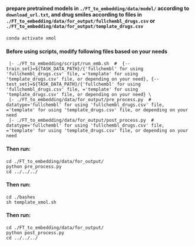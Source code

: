 #### prepare pretrained models in `./FT_to_embedding/data/model/` according to `download_url.txt`, and drug smiles according to files in `./FT_to_embedding/data/for_output/fullchembl_drugs.csv` or `./FT_to_embedding/data/for_output/template_drugs.csv`
```
conda activate xmol
```
#### Before using scripts, modify following files based on your needs
```
 |- ./FT_to_embedding/script/run_emb.sh  #  {--train_set}=${TASK_DATA_PATH}/{'fullchembl' for using 'fullchembl_drugs.csv' file, ='template' for using 'template_drugs.csv' file, or depending on your need}, {--test_set}=${TASK_DATA_PATH}/{'fullchembl' for using 'fullchembl_drugs.csv' file, ='template' for using 'template_drugs.csv' file, or depending on your need} \
 |- ./FT_to_embedding/data/for_output/pre_process.py  # datatype='fullchembl' for using 'fullchembl_drugs.csv' file, ='template' for using 'template_drugs.csv' file, or depending on your need
 |- ./FT_to_embedding/data/for_output/post_process.py  # datatype='fullchembl' for using 'fullchembl_drugs.csv' file, ='template' for using 'template_drugs.csv' file, or depending on your need
```
#### Then run:
```
cd ./FT_to_embedding/data/for_output/
python pre_process.py
cd ../../../
```
#### Then run:
```
cd ./bashes
sh template_xmol.sh
```
#### Then run:
```
cd ./FT_to_embedding/data/for_output/
python post_process.py
cd ../../../
```
